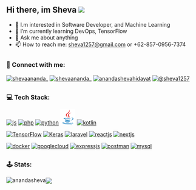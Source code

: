 ## Hi there, im Sheva <img src="https://github.com/TheDudeThatCode/TheDudeThatCode/blob/master/Assets/Hi.gif" width="30px">

- 👀 I.m interested in Software Developer, and Machine Learning
- 🌱 I’m currently learning DevOps, TensorFlow
- 💬 Ask me about anything
- 📫 How to reach me: sheva1257@gmail.com or +62-857-0956-7374
  
##
<h3 align="left">🔗 Connect with me:</h3>
<p align="left">
<a href="https://instagram.com/shevaananda_" target="blank"><img align="center" src="https://raw.githubusercontent.com/rahuldkjain/github-profile-readme-generator/master/src/images/icons/Social/instagram.svg" alt="shevaananda_" height="30" width="40" /></a>
<a href="https://twitter.com/shevaananda_" target="blank"><img align="center" src="https://upload.wikimedia.org/wikipedia/commons/c/ce/X_logo_2023.svg" alt="shevaananda_" height="30" width="30" /></a>
<a href="https://linkedin.com/in/anandashevahidayat" target="blank"><img align="center" src="https://raw.githubusercontent.com/rahuldkjain/github-profile-readme-generator/master/src/images/icons/Social/linked-in-alt.svg" alt="anandashevahidayat" height="30" width="40" /></a>
<a href="https://medium.com/@sheva1257" target="blank"><img align="center" src="https://cdn.worldvectorlogo.com/logos/medium-1.svg" alt="@sheva1257" height="30" width="40" /></a>

##                                         
<h3 align="left">💻 Tech Stack:</h3>
<p align="left">
<a href="https://www.w3schools.com/js/" target="blank"> <img src="https://upload.wikimedia.org/wikipedia/commons/9/99/Unofficial_JavaScript_logo_2.svg" alt="js" width="40" height="40"/></a>
<a href="https://www.php.net/" target="blank"> <img src="https://upload.wikimedia.org/wikipedia/commons/2/27/PHP-logo.svg" alt="php" width="40" height="40"/></a> 
<a href="https://www.python.org/" target="blank"> <img src="https://cdn.worldvectorlogo.com/logos/python-5.svg" alt="python" width="40" height="40"/></a> 
<a href="https://www.java.com" target="blank"> <img src="https://raw.githubusercontent.com/devicons/devicon/master/icons/java/java-original.svg" alt="java" width="40" height="40"/></a>
<a href="https://kotlinlang.org/" target="blank"> <img src="https://upload.wikimedia.org/wikipedia/commons/0/06/Kotlin_Icon.svg" alt="kotlin" width="40" height="40"/></a>
<p align="left">
<a href="https://www.tensorflow.org/" target="blank"> <img src="https://cdn.worldvectorlogo.com/logos/tensorflow-2.svg" alt="TensorFlow" width="40" height="40"/></a>
<a href="https://keras.io/" target="blank"> <img src="https://upload.wikimedia.org/wikipedia/commons/a/ae/Keras_logo.svg" alt="Keras" width="40" height="40"/></a>
<a href="https://laravel.com/" target="blank"> <img src="https://upload.wikimedia.org/wikipedia/commons/9/9a/Laravel.svg" alt="laravel" width="40" height="40"/></a>
<a href="https://react.dev/" target="blank"> <img src="https://upload.wikimedia.org/wikipedia/commons/3/30/React_Logo_SVG.svg" alt="reactjs" width="40" height="40"/></a>
<a href="https://nextjs.org/" target="blank"> <img src="https://cdn.worldvectorlogo.com/logos/next-js.svg" alt="nextjs" width="40" height="40"/></a>
<p align="left">
<a href="https://www.docker.com/" target="blank"> <img src="https://cdn.worldvectorlogo.com/logos/docker-4.svg" alt="docker" width="40" height="40"/></a>
<a href="https://www.cloudskillsboost.google/" target="blank"> <img src="https://cdn.worldvectorlogo.com/logos/google-cloud-1.svg" alt="googlecloud" width="40" height="40"/></a>
<a href="https://expressjs.com/" target="blank"> <img src="https://adware-technologies.s3.amazonaws.com/uploads/technology/thumbnail/20/express-js.png" alt="expressjs" width="40" height="40"/></a>
  <a href="https://www.postman.com/" target="blank"> <img src="https://cdn.worldvectorlogo.com/logos/postman.svg" alt="postman" width="40" height="40"/></a>
<a href="https://dev.mysql.com/" target="blank"> <img src="https://cdn.worldvectorlogo.com/logos/mysql-logo-pure.svg" alt="mysql" width="40" height="40"/> </a>

##
<h3 align="left">🕹 Stats:</h3>
<p><img align="left" src="https://github-readme-stats.vercel.app/api/top-langs?username=anandasheva&show_icons=true&locale=en&layout=compact&theme=tokyonight" alt="anandasheva" /></p>
<a href="https://github.com/anandasheva/github-readme-stats">
  <img align="center" src="https://github-readme-stats.vercel.app/api?username=anandasheva&theme=tokyonight" />
</a>
